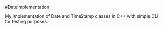 #DateImplementation

My implementation of Date and TimeStamp classes in C++ with simple CLI for testing purposes. 

